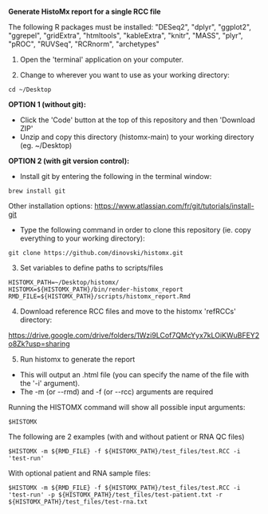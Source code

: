 **Generate HistoMx report for a single RCC file**

The following R packages must be installed:
"DESeq2", "dplyr", "ggplot2", "ggrepel", "gridExtra", "htmltools", "kableExtra", "knitr", "MASS", "plyr", "pROC", "RUVSeq", "RCRnorm", "archetypes"

1. Open the 'terminal' application on your computer.

2. Change to wherever you want to use as your working directory:
```
cd ~/Desktop
```

**OPTION 1 (without git):**
* Click the 'Code' button at the top of this repository and then 'Download ZIP'
* Unzip and copy this directory (histomx-main) to your working directory (eg. ~/Desktop)

**OPTION 2 (with git version control):**
* Install git by entering the following in the terminal window:
```
brew install git
```
Other installation options: https://www.atlassian.com/fr/git/tutorials/install-git

* Type the following command in order to clone this repository (ie. copy everything to your working directory):
```
git clone https://github.com/dinovski/histomx.git
```

3. Set variables to define paths to scripts/files
```
HISTOMX_PATH=~/Desktop/histomx/
HISTOMX=${HISTOMX_PATH}/bin/render-histomx_report 
RMD_FILE=${HISTOMX_PATH}/scripts/histomx_report.Rmd
```

4. Download reference RCC files and move to the histomx 'refRCCs' directory:

https://drive.google.com/drive/folders/1Wzi9LCof7QMcYyx7kLOiKWuBFEY2o8Zk?usp=sharing


5. Run histomx to generate the report
* This will output an .html file (you can specify the name of the file with the '-i' argument).
* The -m (or --rmd) and -f (or --rcc) arguments are required

Running the HISTOMX command will show all possible input arguments:
```
$HISTOMX
```

The following are 2 examples (with and without patient or RNA QC files)
```
$HISTOMX -m ${RMD_FILE} -f ${HISTOMX_PATH}/test_files/test.RCC -i 'test-run'
```
With optional patient and RNA sample files:
```
$HISTOMX -m ${RMD_FILE} -f ${HISTOMX_PATH}/test_files/test.RCC -i 'test-run' -p ${HISTOMX_PATH}/test_files/test-patient.txt -r ${HISTOMX_PATH}/test_files/test-rna.txt
```
